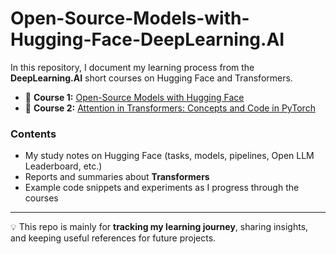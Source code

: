 # Open-Source-Models-with-Hugging-Face-DeepLearning.AI  

In this repository, I document my learning process from the **DeepLearning.AI** short courses on Hugging Face and Transformers.  

- 📘 **Course 1:** [Open-Source Models with Hugging Face](https://learn.deeplearning.ai/courses/open-source-models-hugging-face)  
- 📘 **Course 2:** [Attention in Transformers: Concepts and Code in PyTorch](https://learn.deeplearning.ai/courses/attention-in-transformers-concepts-and-code-in-pytorch)  

### Contents
- My study notes on Hugging Face (tasks, models, pipelines, Open LLM Leaderboard, etc.)  
- Reports and summaries about **Transformers**  
- Example code snippets and experiments as I progress through the courses  

---

💡 This repo is mainly for **tracking my learning journey**, sharing insights, and keeping useful references for future projects.
